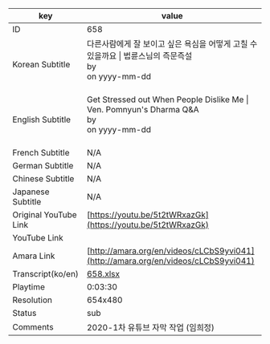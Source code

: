 |  key  |  value  |
|-------|---------|
| ID            | 658 |
| Korean Subtitle | 다른사람에게 잘 보이고 싶은 욕심을 어떻게 고칠 수 있을까요 \| 법륜스님의 즉문즉설<br>by <br>on yyyy-mm-dd<br><br>|
| English Subtitle | Get Stressed out When People Dislike Me \| Ven. Pomnyun's Dharma Q&A<br>by <br>on yyyy-mm-dd<br><br>|
| French Subtitle | N/A |
| German Subtitle | N/A |
| Chinese Subtitle | N/A |
| Japanese Subtitle | N/A |
| Original YouTube Link  | [https://youtu.be/5t2tWRxazGk](https://youtu.be/5t2tWRxazGk) |
| YouTube Link  |  |
| Amara Link    | [http://amara.org/en/videos/cLCbS9yvi041](http://amara.org/en/videos/cLCbS9yvi041) |
| Transcript(ko/en) | [658.xlsx](https://github.com/jungtosociety/dharma-qna/raw/master/sub/658/658.xlsx) |
| Playtime | 0:03:30 |
| Resolution | 654x480|
| Status | sub |
| Comments | 2020-1차 유튜브 자막 작업 (임희정) |
